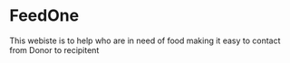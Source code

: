 # FeedOne
This webiste is to help who are in need of food making it easy to contact from Donor to recipitent
